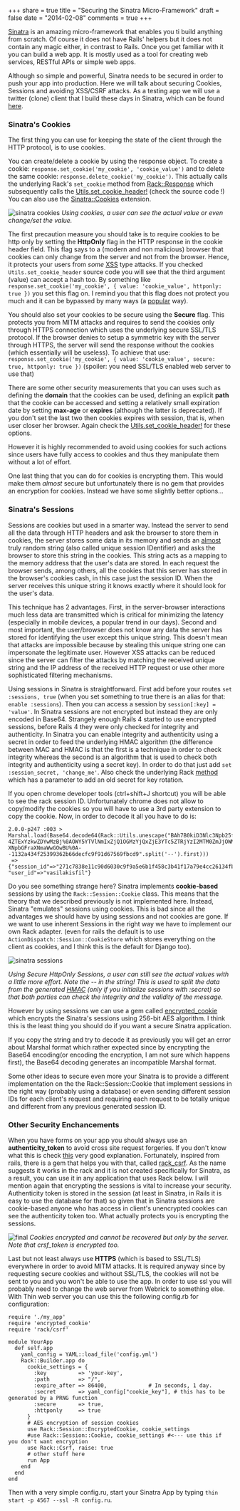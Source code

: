 +++
share = true
title = "Securing the Sinatra Micro-Framework"
draft = false
date = "2014-02-08"
comments = true
+++

[Sinatra](http://www.sinatrarb.com/) is an amazing micro-framework that enables you ti build anything from scratch. Of course it does not have Rails' helpers  but it does not contain any magic either, in contrast to Rails. Once you get familiar with it you can build a web app. It is mostly used as a tool for creating web services, RESTful APIs or simple web apps.

Although so simple and powerful, Sinatra needs to be secured in order to push your app into production. Here we will talk about securing Cookies, Sessions and avoiding XSS/CSRF attacks. As a testing app we will use a twitter (clone) client that I build these days in Sinatra, which can be found [here](https://github.com/vasilakisfil/my-twitter).

### Sinatra's Cookies
The first thing you can use for keeping the state of the client through the HTTP protocol, is to use cookies.

You can create/delete a cookie by using the response object. To create a cookie: `response.set_cookie('my_cookie', 'cookie_value')` and to delete the same cookie: `response.delete_cookie('my_cookie')`. This actually calls the underlying Rack's `set_cookie` method from [Rack::Response](http://rack.rubyforge.org/doc/classes/Rack/Response.html) which subsequently calls the [Utils.set\_cookie\_header!](http://rubydoc.info/gems/rack/Rack/Utils#set_cookie_header%21-class_method) (check the source code !) You can also use the [Sinatra::Cookies](http://www.sinatrarb.com/contrib/cookies.html) extension.

![sinatra cookies](/images/post/cookies.png)
*Using cookies, a user can see the actual value or even change/set the value.*

The first precaution measure you should take is to require cookies to be http only by setting the **HttpOnly** flag in the HTTP response in the cookie header field. This flag says to a (modern and non malicious) browser that cookies can only change from the server and not from the browser. Hence, it protects your users from *some* [XSS](http://en.wikipedia.org/wiki/Cross-site_scripting) type attacks. If you checked `Utils.set_cookie_header` source code you will see that the third argument (value) can accept a hash too. By something like `response.set_cookie('my_cookie', { value: 'cookie_value', httponly: true })` you set this flag on. I remind you that this flag does not protect you much and it can be bypassed by many ways (a [popular](https://www.owasp.org/index.php/Cross_Site_Tracing) way).

You should also set your cookies to be secure using the **Secure** flag. This protects you from MITM attacks and requires to send the cookies only through HTTPS connection which uses the underlying secure SSL/TLS protocol. If the browser denies to setup a symmetric key with the server through HTTPS, the server will send the response without the cookies (which essentially will be useless). To achieve that use: `response.set_cookie('my_cookie', { value: 'cookie_value', secure: true, httponly: true })` (spoiler: you need SSL/TLS enabled web server to use that)

There are some other security measurements that you can uses such as defining the **domain** that the cookies can be used, defining an explicit **path** that the cookie can be accessed and setting a relatively small expiration date by setting **max-age** or **expires** (although the latter is deprecated). If you don't set the last two then cookies expires with session, that is, when user closer her browser. Again check the [Utils.set\_cookie\_header!](http://rubydoc.info/gems/rack/Rack/Utils#set_cookie_header%21-class_method) for these options.

However it is highly recommended to avoid using cookies for such actions since users have fully access to cookies and thus they manipulate them without a lot of effort.

One last thing that you can do for cookies is encrypting them. This would make them *almost* secure but unfortunately there is no gem that provides an encryption for cookies. Instead we have some slightly better options...


### Sinatra's Sessions
Sessions are cookies but used in a smarter way. Instead the server to send all the data through HTTP headers and ask the browser to store them in cookies, the server stores some data in its memory and sends an [almost](http://en.wikipedia.org/wiki/Pseudorandom_number_generator) truly random string (also called unique session IDentifier) and asks the browser to store this string in the cookies. This string acts as a mapping to the memory address that the user's data are stored. In each request the browser sends, among others, all the cookies that this server has stored in the browser's cookies cash, in this case just the session ID. When the server receives this unique string it knows exactly where it should look for the user's data.

This technique has 2 advantages. First, in the server-browser interactions much less data are transmitted which is critical for minimizing the latency (especially in mobile devices, a popular trend in our days). Second and most important, the user/browser does not know any data the server has stored for identifying the user except this unique string. This doesn't mean that attacks are impossible because by stealing this unique string one can impersonate the legitimate user.
However XSS attacks can be reduced since the server can filter the attacks by matching the received unique string and the IP address of the received HTTP request or use other more sophisticated filtering mechanisms.

Using sessions in Sinatra is straightforward. First add before your routes `set :sessions, true` (when you set something to true there is an alias for that: `enable :sessions`). Then you can access a session by `session[:key] = 'value'`. In Sinatra sessions are not encrypted but instead they are only encoded in Base64. Strangely enough Rails 4 started to use encrypted sessions, before Rails 4 they were only checked for integrity and authenticity. In Sinatra you can enable integrity and authenticity using a secret in order to feed the underlying HMAC algorithm (the difference between MAC and HMAC is that the first is a technique in order to check integrity whereas the second is an algorithm that is used to check both integrity and authenticity using a secret key). In order to do that just add `set :session_secret, 'change_me'`. Also check the underlying Rack [method](http://rubydoc.info/github/rack/rack/master/Rack/Session/Cookie) which has a parameter to add an old secret for key rotation.

If you open chrome developer tools (ctrl+shift+J shortcut) you will be able to see the rack session ID. Unfortunately chrome does not allow to copy/modify the cookies so you will have to use a 3rd party extension to copy the cookie. Now, in order to decode it all you have to do is:

```language-ruby
2.0.0-p247 :003 > Marshal.load(Base64.decode64(Rack::Utils.unescape("BAh7B0kiD3Nlc3Npb25faWQGOgZFVEkiRTI3MWM3ODM
4ZTExYzkwZDYwMzBj%0AOWY5YTVlNmIxZjQ1OGMzYjQxZjE3YTc5ZTRjYzI2MTM0ZmJjOWM5NWQ4ZjcG%0AOwBGSSIMdXNlcl9pZAY7AEZJIhF2Y
XNpbGFraXNmaWwGOwBU%0A--1132a434f25399362b66decfc9f91d67569fbcd9".split('--').first)))
 => {"session_id"=>"271c7838e11c90d6030c9f9a5e6b1f458c3b41f17a79e4cc26134fbc9c95d8f7", "user_id"=>"vasilakisfil"}
```

Do you see something strange here? Sinatra implements **cookie-based** sessions by using the `Rack::Session::Cookie` class. This means that the theory that we described previously is not implemented here. Instead, Sinatra "emulates" sessions using cookies. This is bad since all the advantages we should have by using sessions and not cookies are gone. If we want to use inherent Sessions in the right way we have to implement our own Rack adapter. (even for rails the default is to use `ActionDispatch::Session::CookieStore` which stores everything on the client as cookies, and I think this is the default for Django too).

![sinatra sessions](/images/post/sessions.png)

*Using Secure HttpOnly Sessions, a user can still see the actual values with a little more effort. Note the -- in the string! This is used to split the data from the generated [HMAC](https://github.com/rack/rack/blob/master/lib/rack/session/cookie.rb#L159) (only if you initialize sessions with :secret) so that both parties can check the integrity and the validity of the message.*

However by using sessions we can use a gem called [encrypted_cookie](https://github.com/cvonkleist/encrypted_cookie) which encrypts the Sinatra's sessions using 256-bit AES algorithm. I think this is the least thing you should do if you want a secure Sinatra application.

If you copy the string and try to decode it as previously you will get an error about Marshal format which rather expected since by encrypting the Base64 encoding(or encoding the encryption, I am not sure which happens first), the Base64 decoding generates an incompatible Marshal format.

Some other ideas to secure even more your Sinatra is to provide a different implementation on the the Rack::Session::Cookie that implement sessions in the right way (probably using a database) or even sending different session IDs for each client's request and requiring each request to be totally unique and different from any previous generated session ID.

### Other Security Enchancements

When you have forms on your app you should always use an **authenticity_token** to avoid cross site request forgeries. If you don't know what this is check [this](http://stackoverflow.com/a/1571900/1291118) very good explanation. Fortunately, inspired from rails, there is a gem that helps you with that, called [rack_csrf](https://github.com/baldowl/rack_csrf). As the name suggests it works in the rack and it is not created specifically for Sinatra, as a result, you can use it in any application that uses Rack below. I will mention again that encrypting the sessions is vital to increase your security. Authenticity token is stored in the session (at least in Sinatra, in Rails it is easy to use the database for that) so given that in Sinatra sessions are cookie-based anyone who has access in client's unencrypted cookies can see the authenticity token too. What actually protects you is encrypting the sessions.

![final](/images/post/final.png)
*Cookies encrypted and cannot be recovered but only by the server. Note that crsf_token is encrypted too.*

Last but not least always use **HTTPS** (which is based to SSL/TLS) everywhere in order to avoid MITM attacks. It is required anyway since by requesting secure cookies and without SSL/TLS, the cookies will not be sent to you and you won't be able to use the app. In order to use ssl you will probably need to change the web server from Webrick to something else. With Thin web server you can use this the following config.rb for configuration:

```language-ruby
require './my_app'
require 'encrypted_cookie'
require 'rack/csrf'

module YourApp
  def self.app
    yaml_config = YAML::load_file('config.yml')
    Rack::Builder.app do
      cookie_settings = {
        :key          => 'your-key',
        :path         => "/",
        :expire_after => 86400,             # In seconds, 1 day.
        :secret       => yaml_config["cookie_key"], # this has to be generated by a PRNG function
        :secure       => true,
        :httponly     => true
      }
      # AES encryption of session cookies
      use Rack::Session::EncryptedCookie, cookie_settings
      #use Rack::Session::Cookie, cookie_settings #<--- use this if you don't want encryption
      use Rack::Csrf, raise: true
      # other stuff here
      run App
    end
  end
end
```

Then with a very simple config.ru, start your Sinatra App by typing `thin start -p 4567 --ssl -R config.ru`.

